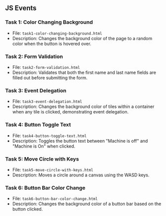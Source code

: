 ## JS Events

### Task 1: Color Changing Background
- File: `task1-color-changing-background.html`
- Description: Changes the background color of the page to a random color when the button is hovered over.

### Task 2: Form Validation
- File: `task2-form-validation.html`
- Description: Validates that both the first name and last name fields are filled out before submitting the form.

### Task 3: Event Delegation
- File: `task3-event-delegation.html`
- Description: Changes the background color of tiles within a container when any tile is clicked, demonstrating event delegation.

### Task 4: Button Toggle Text
- File: `task4-button-toggle-text.html`
- Description: Toggles the button text between "Machine is off" and "Machine is On" when clicked.

### Task 5: Move Circle with Keys
- File: `task5-move-circle-with-keys.html`
- Description: Moves a circle around a canvas using the WASD keys.

### Task 6: Button Bar Color Change
- File: `task6-button-bar-color-change.html`
- Description: Changes the background color of a button bar based on the button clicked.